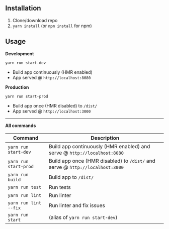 ## Installation
1. Clone/download repo
2. `yarn install` (or `npm install` for npm)

## Usage
**Development**

`yarn run start-dev`

* Build app continuously (HMR enabled)
* App served @ `http://localhost:8080`

**Production**

`yarn run start-prod`

* Build app once (HMR disabled) to `/dist/`
* App served @ `http://localhost:3000`

---

**All commands**

Command | Description
--- | ---
`yarn run start-dev` | Build app continuously (HMR enabled) and serve @ `http://localhost:8080`
`yarn run start-prod` | Build app once (HMR disabled) to `/dist/` and serve @ `http://localhost:3000`
`yarn run build` | Build app to `/dist/`
`yarn run test` | Run tests
`yarn run lint` | Run linter
`yarn run lint --fix` | Run linter and fix issues
`yarn run start` | (alias of `yarn run start-dev`)
